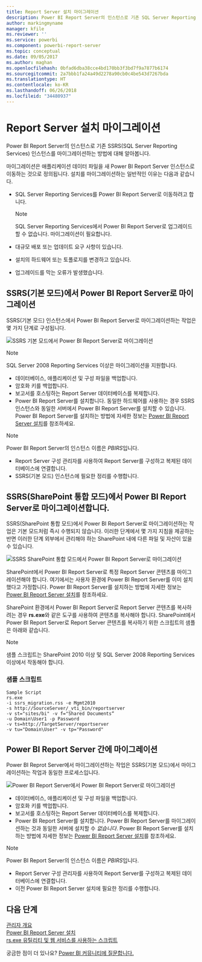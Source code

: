 ```yaml
---
title: Report Server 설치 마이그레이션
description: Power BI Report Server의 인스턴스로 기존 SQL Server Reporting Services 인스턴스를 마이그레이션하는 방법에 대해 알아봅니다.
author: markingmyname
manager: kfile
ms.reviewer: ''
ms.service: powerbi
ms.component: powerbi-report-server
ms.topic: conceptual
ms.date: 09/05/2017
ms.author: maghan
ms.openlocfilehash: 0bfad6dba38cce4bd170bb3f3bd7f9a7877b6174
ms.sourcegitcommit: 2a7bbb1fa24a49d2278a90cb0c4be543d7267bda
ms.translationtype: HT
ms.contentlocale: ko-KR
ms.lasthandoff: 06/26/2018
ms.locfileid: "34480937"
---
```

# <a name="migrate-a-report-server-installation"></a>Report Server 설치 마이그레이션
Power BI Report Server의 인스턴스로 기존 SSRS(SQL Server Reporting Services) 인스턴스를 마이그레이션하는 방법에 대해 알아봅니다.

마이그레이션은 애플리케이션 데이터 파일을 새 Power BI Report Server 인스턴스로 이동하는 것으로 정의됩니다. 설치를 마이그레이션하는 일반적인 이유는 다음과 같습니다.

* SQL Server Reporting Services를 Power BI Report Server로 이동하려고 합니다.
  
  > [!NOTE]
  > SQL Server Reporting Services에서 Power BI Report Server로 업그레이드할 수 없습니다. 마이그레이션이 필요합니다.
  > 
  > 
* 대규모 배포 또는 업데이트 요구 사항이 있습니다.
* 설치의 하드웨어 또는 토폴로지를 변경하고 있습니다.
* 업그레이드를 막는 오류가 발생했습니다.

## <a name="migrating-to-power-bi-report-server-from-ssrs-native-mode"></a>SSRS(기본 모드)에서 Power BI Report Server로 마이그레이션
SSRS(기본 모드) 인스턴스에서 Power BI Report Server로 마이그레이션하는 작업은 몇 가지 단계로 구성됩니다.

![](media/migrate-report-server/migrate-from-ssrs-native.png "SSRS 기본 모드에서 Power BI Report Server로 마이그레이션")

> [!NOTE]
> SQL Server 2008 Reporting Services 이상은 마이그레이션을 지원합니다.
> 
> 

* 데이터베이스, 애플리케이션 및 구성 파일을 백업합니다.
* 암호화 키를 백업합니다.
* 보고서를 호스팅하는 Report Server 데이터베이스를 복제합니다.
* Power BI Report Server를 설치합니다. 동일한 하드웨어를 사용하는 경우 SSRS 인스턴스와 동일한 서버에서 Power BI Report Server를 설치할 수 있습니다. Power BI Report Server를 설치하는 방법에 자세한 정보는 [Power BI Report Server 설치](install-report-server.md)를 참조하세요.

> [!NOTE]
> Power BI Report Server의 인스턴스 이름은 *PBIRS*입니다.
> 
> 

* Report Server 구성 관리자를 사용하여 Report Server를 구성하고 복제된 데이터베이스에 연결합니다.
* SSRS(기본 모드) 인스턴스에 필요한 정리를 수행합니다.

## <a name="migration-to-power-bi-report-server-from-ssrs-sharepoint-integrated-mode"></a>SSRS(SharePoint 통합 모드)에서 Power BI Report Server로 마이그레이션합니다.
SSRS(SharePoint 통합 모드)에서 Power BI Report Server로 마이그레이션하는 작업은 기본 모드처럼 즉시 수행되지 않습니다. 이러한 단계에서 몇 가지 지침을 제공하는 반면 이러한 단계 외부에서 관리해야 하는 SharePoint 내에 다른 파일 및 자산이 있을 수 있습니다.

![](media/migrate-report-server/migrate-from-ssrs-sharepoint.png "SSRS SharePoint 통합 모드에서 Power BI Report Server로 마이그레이션")

SharePoint에서 Power BI Report Server로 특정 Report Server 콘텐츠를 마이그레이션해야 합니다. 여기에서는 사용자 환경에 Power BI Report Server를 이미 설치했다고 가정합니다. Power BI Report Server를 설치하는 방법에 자세한 정보는 [Power BI Report Server 설치](install-report-server.md)를 참조하세요.

SharePoint 환경에서 Power BI Report Server로 Report Server 콘텐츠를 복사하려는 경우 **rs.exe**와 같은 도구를 사용하여 콘텐츠를 복사해야 합니다. SharePoint에서 Power BI Report Server로 Report Server 콘텐츠를 복사하기 위한 스크립트의 샘플은 아래와 같습니다.

> [!NOTE]
> 샘플 스크립트는 SharePoint 2010 이상 및 SQL Server 2008 Reporting Services 이상에서 작동해야 합니다.
> 
> 

### <a name="sample-script"></a>샘플 스크립트
```
Sample Script
rs.exe
-i ssrs_migration.rss -e Mgmt2010
-s http://SourceServer/_vti_bin/reportserver
-v st="sites/bi" -v f="Shared Documents“
-u Domain\User1 -p Password
-v ts=http://TargetServer/reportserver
-v tu="Domain\User" -v tp="Password"
```

## <a name="migrateing-from-one-power-bi-report-server-to-another"></a>Power BI Report Server 간에 마이그레이션
Power BI Reprot Server에서 마이그레이션하는 작업은 SSRS(기본 모드)에서 마이그레이션하는 작업과 동일한 프로세스입니다.

![](media/migrate-report-server/migrate-from-pbirs.png "Power BI Report Server에서 Power BI Report Server로 마이그레이션")

* 데이터베이스, 애플리케이션 및 구성 파일을 백업합니다.
* 암호화 키를 백업합니다.
* 보고서를 호스팅하는 Report Server 데이터베이스를 복제합니다.
* Power BI Report Server를 설치합니다. Power BI Report Server를 마이그레이션하는 것과 동일한 서버에 설치할 수 *없습니다*. Power BI Report Server를 설치하는 방법에 자세한 정보는 [Power BI Report Server 설치](install-report-server.md)를 참조하세요.

> [!NOTE]
> Power BI Report Server의 인스턴스 이름은 *PBIRS*입니다.
> 
> 

* Report Server 구성 관리자를 사용하여 Report Server를 구성하고 복제된 데이터베이스에 연결합니다.
* 이전 Power BI Report Server 설치에 필요한 정리를 수행합니다.

## <a name="next-steps"></a>다음 단계
[관리자 개요](admin-handbook-overview.md)  
[Power BI Report Server 설치](install-report-server.md)  
[rs.exe 유틸리티 및 웹 서비스를 사용하는 스크립트](https://docs.microsoft.com/sql/reporting-services/tools/script-with-the-rs-exe-utility-and-the-web-service)

궁금한 점이 더 있나요? [Power BI 커뮤니티에 질문합니다.](https://community.powerbi.com/)

